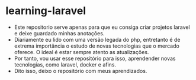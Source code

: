 # learning-laravel

- Este repositorio serve apenas para que eu consiga criar projetos laravel e deixe guardado minhas anotações.
- Diariamente eu lido com uma versão legada do php, entretanto é de extrema importância o estudo de novas tecnologias que o mercado oferece. O ideal é estar sempre atento as atualizações.
- Por tanto, vou usar esse repositório para isso, aprendender novas tecnologias, como laravel, docker e afins.
- Dito isso, deixo o repositório com meus aprendizados.
